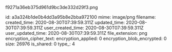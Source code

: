 f9271a36eb375d961d9bc3de332d29f3.png

id: a3a324b1de0b4dd3a95b8e2bba972100
mime: image/png
filename: 
created_time: 2020-08-30T07:39:59.311Z
updated_time: 2020-08-30T07:39:59.311Z
user_created_time: 2020-08-30T07:39:59.311Z
user_updated_time: 2020-08-30T07:39:59.311Z
file_extension: png
encryption_cipher_text: 
encryption_applied: 0
encryption_blob_encrypted: 0
size: 26976
is_shared: 0
type_: 4